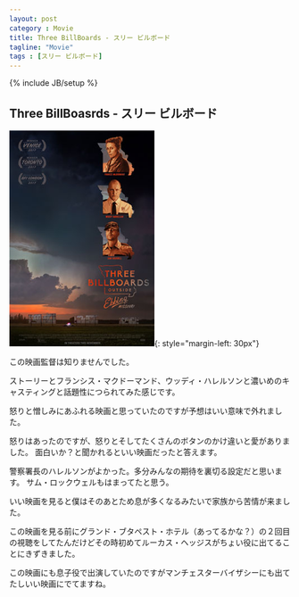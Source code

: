 ```yaml
---
layout: post
category : Movie
title: Three BillBoards - スリー ビルボード
tagline: "Movie"
tags : [スリー ビルボード]
---
```

{% include JB/setup %}

## Three BillBoasrds - スリー ビルボード

![画像](/assets/image/posts/20180212/3billboards.jpg){: style="margin-left: 30px"}

この映画監督は知りませんでした。

ストーリーとフランシス・マクドーマンド、ウッディ・ハレルソンと濃いめのキャスティングと話題性につられてみた感じです。

怒りと憎しみにあふれる映画と思っていたのですが予想はいい意味で外れました。

怒りはあったのですが、怒りとそしてたくさんのボタンのかけ違いと愛がありました。
面白いか？と聞かれるといい映画だったと答えます。

警察署長のハレルソンがよかった。多分みんなの期待を裏切る設定だと思います。
サム・ロックウェルもはまってたと思う。

いい映画を見ると僕はそのあとため息が多くなるみたいで家族から苦情が来ました。

この映画を見る前にグランド・ブタペスト・ホテル（あってるかな？）の２回目の視聴をしてたんだけどその時初めてルーカス・ヘッジスがちょい役に出てることにきずきました。

この映画にも息子役で出演していたのですがマンチェスターバイザシーにも出てたしいい映画にでてますね。